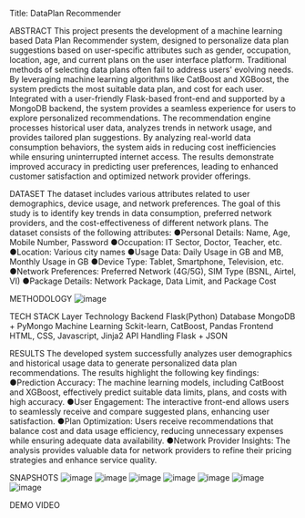 Title: DataPlan Recommender

ABSTRACT
This project presents the development of a machine learning based Data Plan Recommender system, designed to personalize data plan suggestions based on user-specific attributes such as gender, occupation, location, age, and current plans on the user interface platform. Traditional methods of selecting data plans often fail to address users' evolving needs. By leveraging machine learning algorithms like CatBoost and XGBoost, the system predicts the most suitable data plan, and cost for each user. Integrated with a user-friendly Flask-based front-end and supported by a MongoDB backend, the system provides a seamless experience for users to explore personalized recommendations. The recommendation engine processes historical user data, analyzes trends in network usage, and provides tailored plan suggestions. By analyzing real-world data consumption behaviors, the system aids in reducing cost inefficiencies while ensuring uninterrupted internet access. The results demonstrate improved accuracy in predicting user preferences, leading to enhanced customer satisfaction and optimized network provider offerings.

DATASET
The dataset includes various attributes related to user demographics, device usage, and network preferences. The goal of this study is to identify key trends in data consumption, preferred network providers, and the cost-effectiveness of different network plans.
The dataset consists of the following attributes:
●Personal Details: Name, Age, Mobile Number, Password
●Occupation: IT Sector, Doctor, Teacher, etc.
●Location: Various city names
●Usage Data: Daily Usage in GB and MB, Monthly Usage in GB
●Device Type: Tablet, Smartphone, Television, etc.
●Network Preferences: Preferred Network (4G/5G), SIM Type (BSNL, Airtel, VI)
●Package Details: Network Package, Data Limit, and Package Cost

METHODOLOGY
![image](https://github.com/user-attachments/assets/bce7ff69-9c73-4508-85c8-83cb82682525)

TECH STACK
Layer	Technology
Backend	Flask(Python)
Database	MongoDB + PyMongo
Machine Learning	Sckit-learn, CatBoost, Pandas
Frontend	HTML, CSS, Javascript, Jinja2
API Handling	Flask + JSON

RESULTS
The developed system successfully analyzes user demographics and historical usage data to generate personalized data plan recommendations. The results highlight the following key findings:
●Prediction Accuracy: The machine learning models, including CatBoost and XGBoost, effectively predict suitable data limits, plans, and costs with high accuracy.
●User Engagement: The interactive front-end allows users to seamlessly receive and compare suggested plans, enhancing user satisfaction.
●Plan Optimization: Users receive recommendations that balance cost and data usage efficiency, reducing unnecessary expenses while ensuring adequate data availability.
●Network Provider Insights: The analysis provides valuable data for network providers to refine their pricing strategies and enhance service quality.

SNAPSHOTS
![image](https://github.com/user-attachments/assets/c50de068-9c07-4fc5-9acd-77e1807619fc)
![image](https://github.com/user-attachments/assets/4f639b44-43c7-49de-9f2d-53f761b45b7c)
![image](https://github.com/user-attachments/assets/45597dbf-c6dd-4d0a-bf60-aa204a5376fd)
![image](https://github.com/user-attachments/assets/4a22a2db-3909-47ac-bc83-b179644215ab)
![image](https://github.com/user-attachments/assets/fe502958-ec46-4999-af18-79653188fd0d)
![image](https://github.com/user-attachments/assets/ae72c66a-68f2-4665-843a-2a2aff64ecf8)
![image](https://github.com/user-attachments/assets/3aa55c1e-fb75-4d74-9acd-3c8ed19ea849)

DEMO VIDEO


